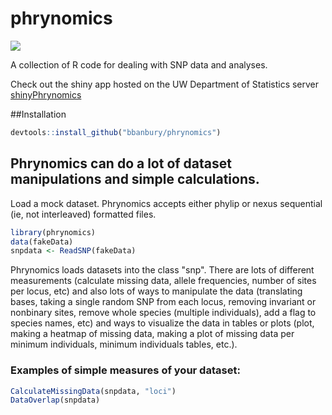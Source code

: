 phrynomics
==========
![](http://barbbanbury.info/barbbanbury/Research_Projects_files/phrynoHead.jpg) 

A collection of R code for dealing with SNP data and analyses. 

Check out the shiny app hosted on the UW Department of Statistics server
[shinyPhrynomics](https://rstudio.stat.washington.edu/shiny/phrynomics/)

##Installation

```r
devtools::install_github("bbanbury/phrynomics")
```


## Phrynomics can do a lot of dataset manipulations and simple calculations. 

Load a mock dataset. Phrynomics accepts either phylip or nexus sequential (ie, not interleaved) formatted files.  

```r
library(phrynomics)
data(fakeData)
snpdata <- ReadSNP(fakeData)
```

Phrynomics loads datasets into the class "snp". There are lots of different measurements (calculate missing data, allele frequencies, number of sites per locus, etc) and also lots of ways to manipulate the data (translating bases, taking a single random SNP from each locus, removing invariant or nonbinary sites, remove whole species (multiple individuals), add a flag to species names, etc) and ways to visualize the data in tables or plots (plot, making a heatmap of missing data, making a plot of missing data per minimum individuals, minimum individuals tables, etc.). 

### Examples of simple measures of your dataset:
```r
CalculateMissingData(snpdata, "loci")
DataOverlap(snpdata)
```

